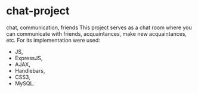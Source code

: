 # chat-project
chat, communication, friends
This project serves as a chat room where you can communicate with friends, acquaintances, make new acquaintances, etc. For its implementation were used:
- JS,
- ExpressJS,
- AJAX,
- Handlebars,
- CSS3,
- MySQL.
